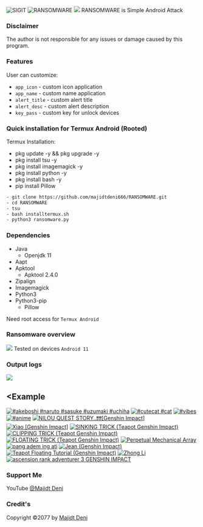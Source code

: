 <img title="SIGIT" src="https://img.shields.io/badge/CODENAME%20-RANSOMWARE-SCRIPT?colorA=grey&colorB=green&style=for-the-badge"> <img title="RANSOMWARE" src="https://img.shields.io/badge/VERSION%20-1.0-SCRIPT?colorA=grey&colorB=green&style=for-the-badge"> 
<img src="https://github.com/majidtdeni666/RANSOMWARE/blob/master/src/overview.jpg">
RANSOMWARE is Simple Android Attack

### Disclaimer
The author is not responsible for any issues or damage caused by this program.

### Features
User can customize:
- ```app_icon``` - custom icon application
- ```app_name``` - custom name application
- ```alert_title``` - custom alert title
- ```alert_desc``` - custom alert description
- ```key_pass``` - custom key for unlock devices

### Quick installation for Termux Android (Rooted)
Termux Installation:
- pkg update -y && pkg upgrade -y
- pkg install tsu -y
- pkg install imagemagick -y
- pkg install python -y
- pkg install bash -y
- pip install Pillow
```bash
- git clone https://github.com/majidtdeni666/RANSOMWARE.git
- cd RANSOMWARE
- tsu
- bash installtermux.sh
- python3 ransomware.py
```
### Dependencies
- Java
   - Openjdk 11
- Aapt
- Apktool
   - Apktool 2.4.0
- Zipalign
- Imagemagick
- Python3
- Python3-pip
   - Pillow

Need root access for ```Termux Android```

### Ransomware overview
<img src="https://github.com/majidtdeni666/RANSOMWARE/blob/master/src/ransomware.jpg"></img>
Tested on devices ```Android 11```

### Output logs
<img src="https://github.com/majidtdeni666/RANSOMWARE/blob/master/src/outputlog.jpg"></img>

## <Example

<!-- BEGIN YOUTUBE-CARDS -->
[![#akeboshi #naruto #sasuke #uzumaki #uchiha](https://ytcards.demolab.com/?id=EYHsWtJwHxA&title=%23akeboshi+%23naruto+%23sasuke+%23uzumaki+%23uchiha&lang=en&timestamp=1669925009&background_color=%230d1117&title_color=%23ffffff&stats_color=%23dedede&width=250 "#akeboshi #naruto #sasuke #uzumaki #uchiha")](https://www.youtube.com/watch?v=EYHsWtJwHxA)
[![#cutecat  #cat](https://ytcards.demolab.com/?id=nexpgXciB3Q&title=%23cutecat++%23cat&lang=en&timestamp=1669924776&background_color=%230d1117&title_color=%23ffffff&stats_color=%23dedede&width=250 "#cutecat  #cat")](https://www.youtube.com/watch?v=nexpgXciB3Q)
[![#vibes](https://ytcards.demolab.com/?id=dLIqK9sNNys&title=%23vibes&lang=en&timestamp=1669924711&background_color=%230d1117&title_color=%23ffffff&stats_color=%23dedede&width=250 "#vibes")](https://www.youtube.com/watch?v=dLIqK9sNNys)
[![#anime](https://ytcards.demolab.com/?id=jQWPmHseJ8o&title=%23anime&lang=en&timestamp=1669923780&background_color=%230d1117&title_color=%23ffffff&stats_color=%23dedede&width=250 "#anime")](https://www.youtube.com/watch?v=jQWPmHseJ8o)
[![NILOU QUEST STORY..❗❗❗[Genshin Impact]](https://ytcards.demolab.com/?id=orqXffcdm-Y&title=NILOU+QUEST+STORY..%E2%9D%97%E2%9D%97%E2%9D%97%5BGenshin+Impact%5D&lang=en&timestamp=1666357633&background_color=%230d1117&title_color=%23ffffff&stats_color=%23dedede&width=250 "NILOU QUEST STORY..❗❗❗[Genshin Impact]")](https://www.youtube.com/watch?v=orqXffcdm-Y)
[![Xiao [Genshin Impact]](https://ytcards.demolab.com/?id=5y4wEoNLdfI&title=Xiao+%5BGenshin+Impact%5D&lang=en&timestamp=1666127889&background_color=%230d1117&title_color=%23ffffff&stats_color=%23dedede&width=250 "Xiao [Genshin Impact]")](https://www.youtube.com/watch?v=5y4wEoNLdfI)
[![SINKING TRICK (Teapot Genshin Impact)](https://ytcards.demolab.com/?id=jx94CT8WnD8&title=SINKING+TRICK+%28Teapot+Genshin+Impact%29&lang=en&timestamp=1658200509&background_color=%230d1117&title_color=%23ffffff&stats_color=%23dedede&width=250 "SINKING TRICK (Teapot Genshin Impact)")](https://www.youtube.com/watch?v=jx94CT8WnD8)
[![CLIPPING TRICK (Teapot Genshin Impact)](https://ytcards.demolab.com/?id=GZZoC27wv3k&title=CLIPPING+TRICK+%28Teapot+Genshin+Impact%29&lang=en&timestamp=1658200432&background_color=%230d1117&title_color=%23ffffff&stats_color=%23dedede&width=250 "CLIPPING TRICK (Teapot Genshin Impact)")](https://www.youtube.com/watch?v=GZZoC27wv3k)
[![FLOATING TRICK (Teapot Genshin Impact)](https://ytcards.demolab.com/?id=gBf-CI8LPMc&title=FLOATING+TRICK+%28Teapot+Genshin+Impact%29&lang=en&timestamp=1658200372&background_color=%230d1117&title_color=%23ffffff&stats_color=%23dedede&width=250 "FLOATING TRICK (Teapot Genshin Impact)")](https://www.youtube.com/watch?v=gBf-CI8LPMc)
[![Perpetual Mechanical Array](https://ytcards.demolab.com/?id=MJEokCzHi7I&title=Perpetual+Mechanical+Array&lang=en&timestamp=1656554768&background_color=%230d1117&title_color=%23ffffff&stats_color=%23dedede&width=250 "Perpetual Mechanical Array")](https://www.youtube.com/watch?v=MJEokCzHi7I)
[![pang adem ing ati](https://ytcards.demolab.com/?id=giTLXbWxh3E&title=pang+adem+ing+ati&lang=en&timestamp=1656257063&background_color=%230d1117&title_color=%23ffffff&stats_color=%23dedede&width=250 "pang adem ing ati")](https://www.youtube.com/watch?v=giTLXbWxh3E)
[![Jean (Genshin Impact)](https://ytcards.demolab.com/?id=ufc1yKVEADo&title=Jean+%28Genshin+Impact%29&lang=en&timestamp=1655779564&background_color=%230d1117&title_color=%23ffffff&stats_color=%23dedede&width=250 "Jean (Genshin Impact)")](https://www.youtube.com/watch?v=ufc1yKVEADo)
[![Teapot Floating Tutorial (Genshin Impact)](https://ytcards.demolab.com/?id=uOsgjtkRuv8&title=Teapot+Floating+Tutorial+%28Genshin+Impact%29&lang=en&timestamp=1655419895&background_color=%230d1117&title_color=%23ffffff&stats_color=%23dedede&width=250 "Teapot Floating Tutorial (Genshin Impact)")](https://www.youtube.com/watch?v=uOsgjtkRuv8)
[![Zhong Li](https://ytcards.demolab.com/?id=R3rzHHCYPtg&title=Zhong+Li&lang=en&timestamp=1654579850&background_color=%230d1117&title_color=%23ffffff&stats_color=%23dedede&width=250 "Zhong Li")](https://www.youtube.com/watch?v=R3rzHHCYPtg)
[![ascension rank adventurer 3 GENSHIN IMPACT](https://ytcards.demolab.com/?id=DXh_QK7hTc0&title=ascension+rank+adventurer+3+GENSHIN+IMPACT&lang=en&timestamp=1645995154&background_color=%230d1117&title_color=%23ffffff&stats_color=%23dedede&width=250 "ascension rank adventurer 3 GENSHIN IMPACT")](https://www.youtube.com/watch?v=DXh_QK7hTc0)
<!-- END YOUTUBE-CARDS -->

### Support Me
YouTube [@Majidt Deni](https://www.youtube.com/@majidtdeni)

### Credit's
Copyright ©2077 by [Majidt Deni](https://github.com/majidtdeni666)
